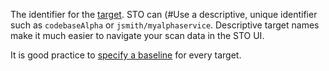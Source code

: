 The identifier for the [target](/docs/security-testing-orchestration/get-started/key-concepts/targets-and-baselines). STO can (#Use a descriptive, unique identifier such as `codebaseAlpha` or `jsmith/myalphaservice`. Descriptive target names make it much easier to navigate your scan data in the STO UI.

It is good practice to [specify a baseline](/docs/security-testing-orchestration/get-started/key-concepts/targets-and-baselines#why-you-should-define-a-baseline-for-every-sto-target) for every target. 